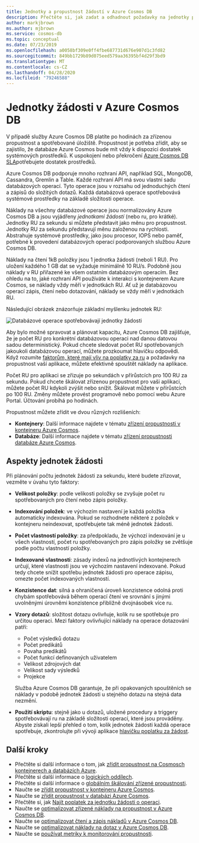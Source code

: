 ```yaml
---
title: Jednotky a propustnost žádostí v Azure Cosmos DB
description: Přečtěte si, jak zadat a odhadnout požadavky na jednotky požadavků v Azure Cosmos DB
author: markjbrown
ms.author: mjbrown
ms.service: cosmos-db
ms.topic: conceptual
ms.date: 07/23/2019
ms.openlocfilehash: a0058bf309e0ff4fbe687731d676e907d1c3fd82
ms.sourcegitcommit: 849bb1729b89d075eed579aa36395bf4d29f3bd9
ms.translationtype: MT
ms.contentlocale: cs-CZ
ms.lasthandoff: 04/28/2020
ms.locfileid: "79246588"
---
```

# <a name="request-units-in-azure-cosmos-db"></a>Jednotky žádosti v Azure Cosmos DB

V případě služby Azure Cosmos DB platíte po hodinách za zřízenou propustnost a spotřebované úložiště. Propustnost je potřeba zřídit, aby se zajistilo, že databáze Azure Cosmos bude mít vždy k dispozici dostatek systémových prostředků. K uspokojení nebo překročení [Azure Cosmos DB SLA](https://azure.microsoft.com/support/legal/sla/cosmos-db/v1_2/)potřebujete dostatek prostředků.

Azure Cosmos DB podporuje mnoho rozhraní API, například SQL, MongoDB, Cassandra, Gremlin a Table. Každé rozhraní API má svou vlastní sadu databázových operací. Tyto operace jsou v rozsahu od jednoduchých čtení a zápisů do složitých dotazů. Každá databázová operace spotřebovává systémové prostředky na základě složitosti operace. 

Náklady na všechny databázové operace jsou normalizovány Azure Cosmos DB a jsou vyjádřeny *jednotkami žádostí* (nebo ru, pro krátké). Jednotky RU za sekundu si můžete představit jako měnu pro propustnost. Jednotky RU za sekundu představují měnu založenou na rychlosti. Abstrahuje systémové prostředky, jako jsou procesor, IOPS nebo paměť, potřebné k provedení databázových operací podporovaných službou Azure Cosmos DB. 

Náklady na čtení 1kB položky jsou 1 jednotka žádosti (neboli 1 RU). Pro uložení každého 1 GB dat se vyžaduje minimálně 10 RU/s. Podobně jsou náklady v RU přiřazené ke všem ostatním databázovým operacím. Bez ohledu na to, jaké rozhraní API používáte k interakci s kontejnerem Azure Cosmos, se náklady vždy měří v jednotkách RU. Ať už je databázovou operací zápis, čtení nebo dotazování, náklady se vždy měří v jednotkách RU.

Následující obrázek znázorňuje základní myšlenku jednotek RU:

![Databázové operace spotřebovávají jednotky žádosti](./media/request-units/request-units.png)

Aby bylo možné spravovat a plánovat kapacitu, Azure Cosmos DB zajišťuje, že je počet RU pro konkrétní databázovou operaci nad danou datovou sadou deterministický. Pokud chcete sledovat počet RU spotřebovaných jakoukoli databázovou operací, můžete prozkoumat hlavičku odpovědi. Když rozumíte [faktorům, které mají vliv na poplatky za ru](request-units.md#request-unit-considerations) a požadavky na propustnost vaší aplikace, můžete efektivně spouštět náklady na aplikace.

Počet RU pro aplikaci se zřizuje po sekundách v přírůstcích pro 100 RU za sekundu. Pokud chcete škálovat zřízenou propustnost pro vaši aplikaci, můžete počet RU kdykoli zvýšit nebo snížit. Škálovat můžete v přírůstcích po 100 RU. Změny můžete provést programově nebo pomocí webu Azure Portal. Účtování probíhá po hodinách.

Propustnost můžete zřídit ve dvou různých rozlišeních: 

* **Kontejnery**: Další informace najdete v tématu [zřízení propustnosti v kontejneru Azure Cosmos](how-to-provision-container-throughput.md).
* **Databáze**: Další informace najdete v tématu [zřízení propustnosti databáze Azure Cosmos](how-to-provision-database-throughput.md).

## <a name="request-unit-considerations"></a>Aspekty jednotek žádosti

Při plánování počtu jednotek žádosti za sekundu, které budete zřizovat, vezměte v úvahu tyto faktory:

* **Velikost položky**: podle velikosti položky se zvyšuje počet ru spotřebovaných pro čtení nebo zápis položky.

* **Indexování položek**: ve výchozím nastavení je každá položka automaticky indexována. Pokud se rozhodnete některé z položek v kontejneru neindexovat, spotřebujete tak méně jednotek žádosti.

* **Počet vlastností položky**: za předpokladu, že výchozí indexování je u všech vlastností, počet ru spotřebovaných pro zápis položky se zvětšuje podle počtu vlastností položky.

* **Indexované vlastnosti**: zásady indexů na jednotlivých kontejnerech určují, které vlastnosti jsou ve výchozím nastavení indexované. Pokud tedy chcete snížit spotřebu jednotek žádosti pro operace zápisu, omezte počet indexovaných vlastností.

* **Konzistence dat**: silná a ohraničená úroveň konzistence odolná proti chybám spotřebovává během operací čtení ve srovnání s jinými uvolněnými úrovněmi konzistence přibližně dvojnásobek více ru.

* **Vzory dotazů**: složitost dotazu ovlivňuje, kolik ru se spotřebuje pro určitou operaci. Mezi faktory ovlivňující náklady na operace dotazování patří: 
    
    - Počet výsledků dotazu
    - Počet predikátů
    - Povaha predikátů
    - Počet funkcí definovaných uživatelem
    - Velikost zdrojových dat
    - Velikost sady výsledků
    - Projekce

  Služba Azure Cosmos DB garantuje, že při opakovaných spouštěních se náklady v podobě jednotek žádosti u stejného dotazu na stejná data nezmění.

* **Použití skriptu**: stejně jako u dotazů, uložené procedury a triggery spotřebovávají ru na základě složitosti operací, které jsou prováděny. Abyste získali lepší přehled o tom, kolik jednotek žádosti každá operace spotřebuje, zkontrolujte při vývoji aplikace [hlavičku poplatku za žádost](optimize-cost-queries.md#evaluate-request-unit-charge-for-a-query).

## <a name="next-steps"></a>Další kroky

* Přečtěte si další informace o tom, jak [zřídit propustnost na Cosmosch kontejnerech a databázích Azure](set-throughput.md).
* Přečtěte si další informace o [logických oddílech](partition-data.md).
* Přečtěte si další informace o [globálním škálování zřízené propustnosti](scaling-throughput.md).
* Naučte se [zřídit propustnost v kontejneru Azure Cosmos](how-to-provision-container-throughput.md).
* Naučte se [zřídit propustnost v databázi Azure Cosmos](how-to-provision-database-throughput.md).
* Přečtěte si, jak [Najít poplatek za jednotku žádosti o operaci](find-request-unit-charge.md).
* Naučte se [optimalizovat zřízené náklady na propustnost v Azure Cosmos DB](optimize-cost-throughput.md).
* Naučte se [optimalizovat čtení a zápis nákladů v Azure Cosmos DB](optimize-cost-reads-writes.md).
* Naučte se [optimalizovat náklady na dotaz v Azure Cosmos DB](optimize-cost-queries.md).
* Naučte se [používat metriky k monitorování propustnosti](use-metrics.md).
